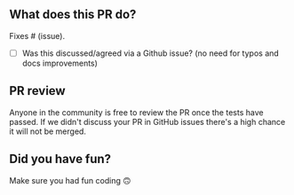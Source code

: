 ## What does this PR do?

Fixes # (issue).

- [ ] Was this discussed/agreed via a Github issue? (no need for typos and docs improvements)

<!--
⚠️ How does this PR impact the user? ⚠️
Describe (in plain English, not technical Jargon) how this improves the user experience. If you can't tie it back to a real tangible, user goal or describe it in plain english, it's a hint that this is likely not needed and is probably an "engineering nit". 

✅ GOOD:
"As a user, I need to serve models faster. This PR focuses on enabling speed gains by using GPUs"

⛔️ BAD:
"This PR enables GPUs". 
This is bad because the *user problem* is not clear... instead it just jumps to the solution without any context. 

PRs without this will not be merged.
-->



## PR review

Anyone in the community is free to review the PR once the tests have passed.
If we didn't discuss your PR in GitHub issues there's a high chance it will not be merged.

## Did you have fun?

Make sure you had fun coding 🙃
